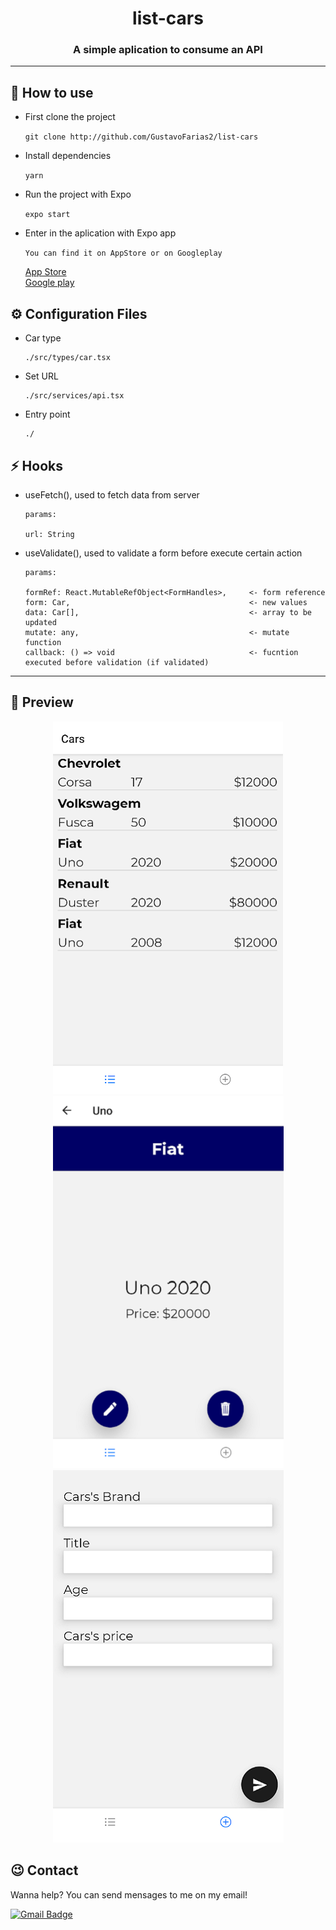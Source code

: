 <h1 align='center'>
  list-cars
</h1>

<h3 align='center'>
  A simple aplication to consume an API
</h3>

---

## 🔧 How to use

- First clone the project

  `
    git clone http://github.com/GustavoFarias2/list-cars
  `

- Install dependencies

  `
    yarn
  `

- Run the project with Expo

  `
    expo start
  `
- Enter in the aplication with Expo app 

  `
    You can find it on AppStore or on Googleplay
  `

    <a href="https://apps.apple.com/br/app/expo-client/id982107779" target="_blank">
      App Store
    </a>
    <br>
    <a href="https://play.google.com/store/apps/details?id=host.exp.exponent" target="_blank">
      Google play 
    </a>
  


## ⚙️ Configuration Files

- Car type

      ./src/types/car.tsx

- Set URL

      ./src/services/api.tsx

- Entry point

      ./


## ⚡ Hooks

- useFetch(), used to fetch data from server

      params:

      url: String

- useValidate(), used to validate a form before execute certain action

      params:

      formRef: React.MutableRefObject<FormHandles>,     <- form reference
      form: Car,                                        <- new values
      data: Car[],                                      <- array to be updated  
      mutate: any,                                      <- mutate function
      callback: () => void                              <- fucntion executed before validation (if validated)

---

## 🎥 Preview

<p align="center">
  <img src="https://github.com/GustavoFarias2/ReadMeImages/blob/master/list-cars/listcar.png" />
  <img src="https://github.com/GustavoFarias2/ReadMeImages/blob/master/list-cars/viewcar.png" />
  <img src="https://github.com/GustavoFarias2/ReadMeImages/blob/master/list-cars/addcar.png" />
</p>



## 😉 Contact

Wanna help? You can send mensages to me on my email!

[![Gmail Badge](https://img.shields.io/badge/-gustavo.fariassiqueira@gmail.com-c14438?style=flat-square&logo=Gmail&logoColor=white&link=mailto:gustavo.fariassiqueira@gmail.com)](mailto:gustavo.fariassiqueira@gmail.com)
